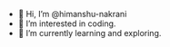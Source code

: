 - 👋 Hi, I’m @himanshu-nakrani
- 👀 I’m interested in coding.
- 🌱 I’m currently learning and exploring.


<!---
himanshu-nakrani/himanshu-nakrani is a ✨ special ✨ repository because its `README.md` (this file) appears on your GitHub profile.
You can click the Preview link to take a look at your changes.
--->
